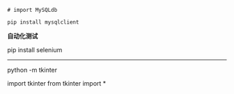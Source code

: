 ```
# import MySQLdb

pip install mysqlclient
```

**自动化测试**

pip install selenium



----------------

python -m tkinter

import tkinter
from tkinter import *

